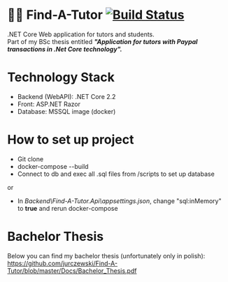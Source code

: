 # 👨‍🏫 Find-A-Tutor [![Build Status](https://travis-ci.org/jurczewski/Find-A-Tutor.svg?branch=master)](https://travis-ci.org/jurczewski/Find-A-Tutor)
.NET Core Web application for tutors and students.  
Part of my BSc thesis entitled ***"Application for tutors with Paypal transactions in .Net Core technology".***

# Technology Stack
- Backend (WebAPI): .NET Core 2.2
- Front: ASP.NET Razor
- Database: MSSQL image (docker)

# How to set up project
- Git clone
- docker-compose --build
- Connect to db and exec all .sql files from /scripts to set up database

or
- In *Backend\Find-A-Tutor.Api\appsettings.json*, change "sql:inMemory" to **true** and rerun docker-compose

# Bachelor Thesis
Below you can find my bachelor thesis (unfortunately only in polish):  
https://github.com/jurczewski/Find-A-Tutor/blob/master/Docs/Bachelor_Thesis.pdf
